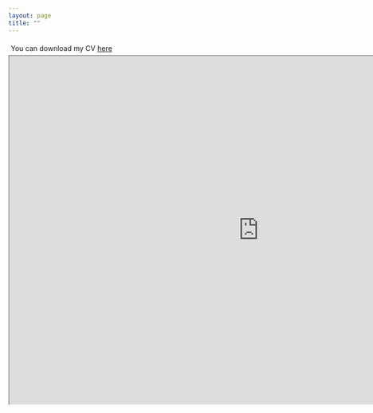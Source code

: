 ```yaml
---
layout: page
title: ""
---
```

<div style="flex: 2; padding: 5px; text-align: left;">
  You can download my CV <a href="https://drive.google.com/file/d/1SPON4jceXCDbCLDkIAKQEAFGrDjxEo4A/view?usp=drive_link" download>here</a>
</div>

<iframe src="https://drive.google.com/file/d/1SPON4jceXCDbCLDkIAKQEAFGrDjxEo4A/preview" width="1000" height="700" allow="autoplay"></iframe>

<!--
  <div style="display: flex; align-items: center;">
    <div style="flex: 2; padding: 5px; text-align: left;">
      You can download my CV <a href="mesaruiz_david_cv.pdf" download>here</a>
    </div>
    <div style="flex: 1; padding: 1px; text-align: right;">
      <img src="/images/edin.jpeg" alt="Edin" width="100%" height="50%">
    </div>
  </div>
-->
